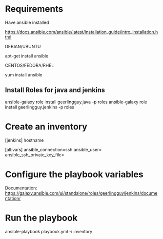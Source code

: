 # Requirements
Have ansible installed

https://docs.ansible.com/ansible/latest/installation_guide/intro_installation.html

DEBIAN/UBUNTU

apt-get install ansible

CENTOS/FEDORA/RHEL

yum install ansible

## Install Roles for java and jenkins

ansible-galaxy role install geerlingguy.java -p roles
ansible-galaxy role install geerlingguy.jenkins -p roles

# Create an inventory

[jenkins]
hostname

[all:vars]
ansible_connection=ssh
ansible_user=<username>
ansible_ssh_private_key_file=<ssh key>


# Configure the playbook variables

Documentation: https://galaxy.ansible.com/ui/standalone/roles/geerlingguy/jenkins/documentation/

# Run the playbook

ansible-playbook playbook.yml -i inventory
